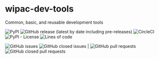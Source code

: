 # wipac-dev-tools
Common, basic, and reusable development tools

![PyPI](https://img.shields.io/pypi/v/wipac-dev-tools) ![GitHub release (latest by date including pre-releases)](https://img.shields.io/github/v/release/WIPACRepo/wipac-dev-tools?include_prereleases) ![CircleCI](https://img.shields.io/circleci/build/github/WIPACrepo/wipac-dev-tools) ![PyPI - License](https://img.shields.io/pypi/l/wipac-dev-tools) ![Lines of code](https://img.shields.io/tokei/lines/github/WIPACrepo/wipac-dev-tools)

![GitHub issues](https://img.shields.io/github/issues/WIPACrepo/wipac-dev-tools) ![GitHub closed issues](https://img.shields.io/github/issues-closed/WIPACrepo/wipac-dev-tools) | ![GitHub pull requests](https://img.shields.io/github/issues-pr/WIPACrepo/wipac-dev-tools) ![GitHub closed pull requests](https://img.shields.io/github/issues-pr-closed/WIPACrepo/wipac-dev-tools)
